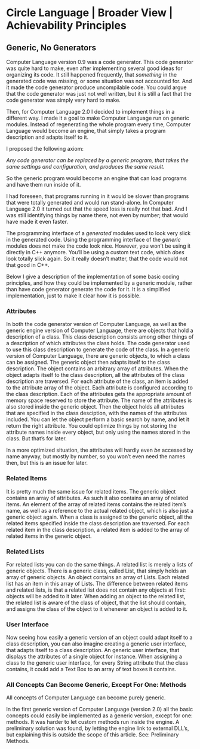 ﻿Circle Language | Broader View | Achievability Principles
=========================================================

Generic, No Generators
----------------------

Computer Language version 0.9 was a code generator. This code generator was quite hard to make, even after implementing several good ideas for organizing its code. It still happened frequently, that *something* in the generated code was missing, or some situation was not accounted for. And it made the code generator produce uncompilable code. You could argue that the code generator was just not well written, but it is still a fact that the code generator was simply very hard to make.

Then, for Computer Language 2.0 I decided to implement things in a different way. I made it a goal to make Computer Language run on generic modules. Instead of regenerating the whole program every time, Computer Language would become an engine, that simply takes a program description and adapts itself to it.

I proposed the following axiom:

*Any code generator can be replaced by a generic program, that takes the same settings and configuration, and produces the same result.*

So the generic program would become an engine that can load programs and have them run inside of it.

I had foreseen, that programs running in it would be slower than programs that were totally generated and would run stand-alone. In Computer Language 2.0 it turned out that the speed loss is really not that bad. And I was still identifying things by name there, not even by number; that would have made it even faster.

The programming interface of a *generated* modules used to look very slick in the generated code. Using the programming interface of the *generic* modules does not make the code look nice. However, you won’t be using it directly in C++ anymore. You’ll be using a custom text code, which *does*  look totally slick again. So it really doesn’t matter, that the code would not that good in C++.

Below I give a description of the implementation of some basic coding principles, and how they could be implemented by a generic module, rather than have code generator generate the code for it. It is a simplified implementation, just to make it clear how it is possible.

### Attributes

In both the code generator version of Computer Language, as well as the generic engine version of Computer Language, there are objects that hold a description of a class. This class description consists among other things of a description of which attributes the class holds.
The code generator used to use this class description to generate the code of the class.
In a generic version of Computer Language, there are generic objects, to which a class can be assigned. The generic object then adapts itself to the class description. The object contains an arbitrary array of attributes. When the object adapts itself to the class description, all the attributes of the class description are traversed. For each attribute of the class, an item is added to the attribute array of the object. Each attribute is configured according to the class description. Each of the attributes gets the appropriate amount of memory space reserved to store the attribute. The name of the attributes is also stored inside the generic object.
Then the object holds all attributes that are specified in the class desciption, with the names of the attributes included.
You can let the object perform a basic search by name, and let it return the right attribute.
You could optimize things by not storing the attribute names inside every object, but only using the names stored in the class. But that’s for later.

In a more optimized situation, the attributes will hardly even *be*  accessed by name anyway, but mostly by number, so you won’t even need the names then, but this is an issue for later.

### Related Items

It is pretty much the same issue for related items. The generic object contains an array of attributes. As such it also contains an array of related items. An element of the array of related items contains the related item’s name, as well as a reference to the actual related object, which is also just a generic object again. When a class is assigned to the generic object, all the related items specified inside the class description are traversed. For each related item in the class description, a related item is added to the array of related items in the generic object.

### Related Lists

For related lists you can do the same things. A related list is merely a lists of generic objects. There is a generic class, called List, that simply holds an array of generic objects. An object contains an array of Lists. Each related list has an item in this array of Lists.
The difference between related items and related lists, is that a related list does not contain any objects at first: objects will be added to it later. When adding an object to the related list, the related list is aware of the class of object, that the list should contain, and assigns the class of the object to it whenever an object is added to it.

### User Interface

Now seeing how easily a generic version of an object could adapt itself to a class description, you can also imagine creating a generic user interface, that adapts itself to a class description. An generic user interface, that displays the attributes of a single object for instance. When assigning a class to the generic user interface, for every String attribute that the class contains, it could add a Text Box to an array of text boxes it contains.

### All Concepts Can Become Generic, Except For One: Methods

All concepts of Computer Language can become purely generic.

In the first generic version of Computer Language (version 2.0) all the basic concepts could easily be implemented as a generic version, except for one: methods.
It was harder to let custom methods run inside the engine. A preliminary solution was found, by letting the engine link to external DLL’s, but explaining this is outside the scope of this article. See: Preliminary Methods.
